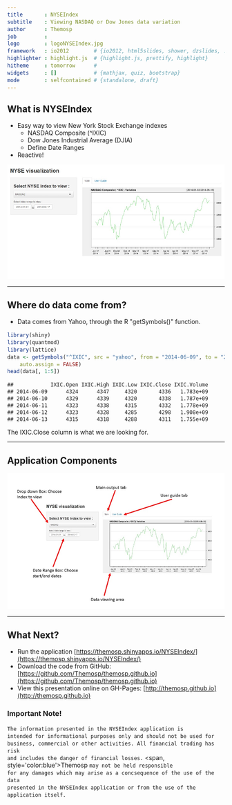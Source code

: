 ```yaml
---
title       : NYSEIndex  
subtitle    : Viewing NASDAQ or Dow Jones data variation
author      : Themosp
job         : 
logo        : logoNYSEIndex.jpg
framework   : io2012        # {io2012, html5slides, shower, dzslides, ...}
highlighter : highlight.js  # {highlight.js, prettify, highlight}
hitheme     : tomorrow      # 
widgets     : []            # {mathjax, quiz, bootstrap}
mode        : selfcontained # {standalone, draft}
---
```


## What is NYSEIndex



- Easy way to view New York Stock Exchange indexes
  - NASDAQ Composite (\^IXIC)
  - Dow Jones Industrial Average (DJIA)
  - Define Date Ranges
- Reactive!

<img src="assets/img/NYSEIndex.jpg" style="width: 800px;"/>

---

## Where do data come from?
- Data comes from Yahoo, through the R "getSymbols()" function.

```r
library(shiny)
library(quantmod)
library(lattice)
data <- getSymbols("^IXIC", src = "yahoo", from = "2014-06-09", to = "2014-06-13", 
    auto.assign = FALSE)
head(data[, 1:5])
```

```
##            IXIC.Open IXIC.High IXIC.Low IXIC.Close IXIC.Volume
## 2014-06-09      4324      4347     4320       4336   1.783e+09
## 2014-06-10      4329      4339     4320       4338   1.787e+09
## 2014-06-11      4323      4338     4315       4332   1.778e+09
## 2014-06-12      4323      4328     4285       4298   1.908e+09
## 2014-06-13      4315      4318     4288       4311   1.755e+09
```


The IXIC.Close column is what we are looking for.

---

## Application Components

<img src="assets/img/compNYSEIndex.jpg" />


---

## What Next?

- Run the application [https://themosp.shinyapps.io/NYSEIndex/](https://themosp.shinyapps.io/NYSEIndex/)
- Download the code from GitHub: [https://github.com/Themosp/themosp.github.io](https://github.com/Themosp/themosp.github.io)
- View this presentation online on GH-Pages: [http://themosp.github.io](http://themosp.github.io)


### Important Note! 
<code>The information presented in the NYSEIndex application is intended for informational purposes only and should not be used for business, commercial or other activities. All financial trading has risk and includes the danger of financial losses.</code> <span, style='color:blue'>Themosp</span> <code>may not be held responsible for any damages which may arise as a concsequence of the use of the data presented in the NYSEIndex application or from the use of the application itself.</code>



